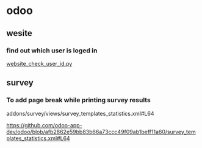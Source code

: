 # odoo

## wesite
### find out which user is loged in 
 [website_check_user_id.py](website_check_user_id.py)
 
## survey
### To add page break while printing survey results
addons/survey/views/survey_templates_statistics.xml#L64
            <p style="page-break-after: always;"></p>
https://github.com/odoo-app-dev/odoo/blob/afb2862e59bb83b66a73ccc49f09ab1beff11a60/survey_templates_statistics.xml#L64
